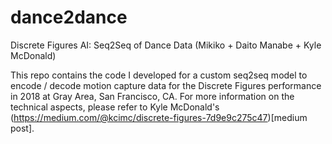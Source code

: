# dance2dance
Discrete Figures AI: Seq2Seq of Dance Data (Mikiko + Daito Manabe + Kyle McDonald)

This repo contains the code I developed for a custom seq2seq model to encode / decode motion capture data for the Discrete Figures performance in 2018 at Gray Area, San Francisco, CA. For more information on the technical aspects, please refer to Kyle McDonald's (https://medium.com/@kcimc/discrete-figures-7d9e9c275c47)[medium post].
